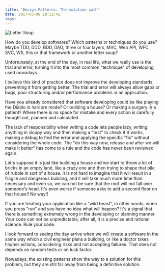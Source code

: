 ```yaml
---
title: 'Design Patterns: The solution path'
date: 2017-03-08 18:32:42
tags:
---
```

![Letter Soup](/imgs/design-patterns.jfif)

How do you develop softwares? Which patterns or techniques do you use? Maybe TDD, DDD, BDD, DAO, three or four layers, MVC, Web API, WFC, SVC, WS, this or that framework or another letter soup?

Unfortunately, at the end of the day, in real life, what we really use is the trial and error, turning it into the most common "technique" of developing used nowadays.

I believe this kind of practice does not improve the developing standards, preventing it from getting better. The trial and error will always allow gaps or bugs, poor structuring and/or performance problems in an application.

Have you already considered that software developing could be like playing the Diablo in harcore mode? Or building a house? Or making a surgery in a patient? Where there is no space for mistake and every action is carefully thought out, planned and calculated.

The lack of responsibility when writing a code lets people lazy, writing anything in sloppy way and then making a "test" to check if it works, making a debug to find the error and applying the specific "fix" without considering the whole code. The "do this way now, release and after we will make it better" has come to a rule and the code has never been reviewed again.

Let's suppose it is just like building a house and we start to throw a lot of bricks in an empty land, like a crazy one and then trying to shape that pile of rubble in sort of a house. It is not hard to imagine that it will result in a fragile and dangerous building, and it will take much more time than necessary and even so, we can not be sure that the roof will not fall over someone's head. It's even worse if someone asks to add a second floor on that house!! No way!!

If you are treating your application like a "wild beast", in other words, when you press "run" and you have no idea what will happen? It's a signal that there is something extremely wrong in the developing or planning manner. Your code can not be unpredictable, after all, it is a precise and rational science. Rule your code.

I look forward to seeing the day arrive when we will create a software in the same way which a civil engineer plans a building, or like a doctor takes his/her actions, considering risks and not accepting failures. That does not depends on random tests or on luck factor.

Nowadays, the existing patterns show the way to a solution for this problem, but they are still far away from being a definitive solution.
